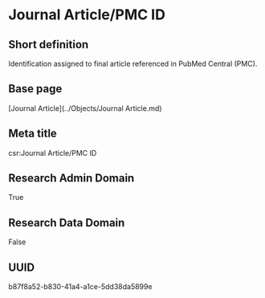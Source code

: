 # Journal Article/PMC ID
## Short definition
Identification assigned to final article referenced in PubMed Central (PMC).
## Base page
[Journal Article](../Objects/Journal Article.md)
## Meta title
csr:Journal Article/PMC ID
## Research Admin Domain
True
## Research Data Domain
False
## UUID
b87f8a52-b830-41a4-a1ce-5dd38da5899e
